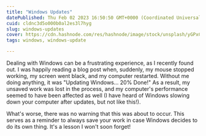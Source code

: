 ```yaml
---
title: "Windows Updates"
datePublished: Thu Feb 02 2023 16:50:50 GMT+0000 (Coordinated Universal Time)
cuid: cldnc3d5o000b0al2es3l7hyg
slug: windows-updates
cover: https://cdn.hashnode.com/res/hashnode/image/stock/unsplash/yGPxCYPS8H4/upload/09c296d3ffca56731b0ea9d83c34b5fc.jpeg
tags: windows, windows-update

---
```


Dealing with Windows can be a frustrating experience, as I recently found out. I was happily reading a blog post when, suddenly, my mouse stopped working, my screen went black, and my computer restarted. Without me doing anything, it was "Updating Windows... 20% Done!" As a result, my unsaved work was lost in the process, and my computer's performance seemed to have been affected as well (I have heard of Windows slowing down your computer after updates, but not like this!).

What's worse, there was no warning that this was about to occur. This serves as a reminder to always save your work in case Windows decides to do its own thing. It's a lesson I won't soon forget!